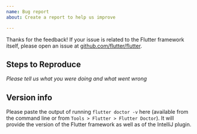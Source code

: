 ```yaml
---
name: Bug report
about: Create a report to help us improve

---
```


Thanks for the feedback! If your issue is related to the Flutter framework itself,
please open an issue at
[github.com/flutter/flutter](https://github.com/flutter/flutter/issues/new).

## Steps to Reproduce

_Please tell us what you were doing and what went wrong_


## Version info

Please paste the output of running `flutter doctor -v` here (available from the command
line or from `Tools > Flutter > Flutter Doctor`). It will provide the version of the
Flutter framework as well as of the IntelliJ plugin.
